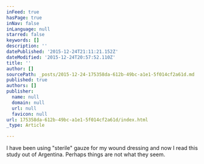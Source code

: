 ```yaml
---
inFeed: true
hasPage: true
inNav: false
inLanguage: null
starred: false
keywords: []
description: ''
datePublished: '2015-12-24T21:11:21.152Z'
dateModified: '2015-12-24T20:57:52.110Z'
title: ''
author: []
sourcePath: _posts/2015-12-24-175358da-612b-49bc-a1e1-5f014cf2a61d.md
published: true
authors: []
publisher:
  name: null
  domain: null
  url: null
  favicon: null
url: 175358da-612b-49bc-a1e1-5f014cf2a61d/index.html
_type: Article

---
```

I have been using "sterile" gauze for my wound dressing and now I read this study out of Argentina. Perhaps things are not what they seem.